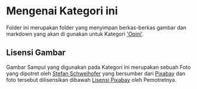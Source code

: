 # Mengenai Kategori ini
Folder ini merupakan folder yang menyimpan berkas-berkas gambar dan markdown yang akan di gunakan untuk Kategori ['Opini'](https://farrel.franqois.id/kategori/opini/).

## Lisensi Gambar
Gambar Sampul yang digunakan pada Kategori ini merupakan sebuah Foto yang dipotret oleh [Stefan Schweihofer](https://pixabay.com/users/stux-12364/) yang bersumber dari [Pixabay](https://pixabay.com/images/id-1014411/) dan foto tersebut dilisensikan dibawah [Lisensi Pixabay](https://pixabay.com/service/license/) oleh Pemotretnya.